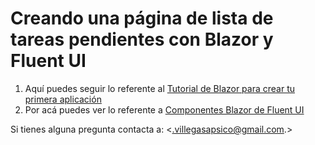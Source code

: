 # Creando una página de lista de tareas pendientes con Blazor y Fluent UI

1. Aquí puedes seguir lo referente al [Tutorial de Blazor para crear tu primera aplicación](https://dotnet.microsoft.com/es-es/learn/aspnet/blazor-tutorial/intro)
2. Por acá puedes ver lo referente a [Componentes Blazor de Fluent UI](https://www.fluentui-blazor.net/)

Si tienes alguna pregunta contacta a: <.villegasapsico@gmail.com.>

